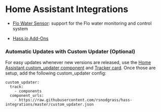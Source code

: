 # Home Assistant Integrations

* [Flo Water Sensor](custom_components/flo): support for the Flo water monitoring and control system

* [Hass.io Add-Ons](https://github.com/rsnodgrass/hassio-addons)

### Automatic Updates with Custom Updater (Optional)

For easy updates whenever new versions are released, use the [Home Assistant custom_updater component](https://github.com/custom-components/custom_updater/wiki/Installation) and [Tracker card](https://github.com/custom-cards/tracker-card). Once those are setup, add the following custom_updater config:

``` 
custom_updater:
  track:
    - components
  component_urls:
    - https://raw.githubusercontent.com/rsnodgrass/hass-integrations/master/custom_updater.json
```
